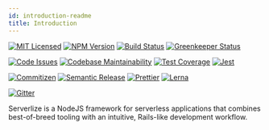 ```yaml
---
id: introduction-readme
title: Introduction
---
```


[![MIT Licensed][icon-license]][link-license]
[![NPM Version][icon-npm]][link-npm]
[![Build Status][icon-ci]][link-ci]
[![Greenkeeper Status][icon-greenkeeper]][link-greenkeeper]

[![Code Issues][icon-issues]][link-issues]
[![Codebase Maintainability][icon-maintainability]][link-maintainability]
[![Test Coverage][icon-coverage]][link-coverage]
[![Jest][icon-jest]][link-jest]

[![Commitizen][icon-commitizen]][link-commitizen]
[![Semantic Release][icon-semantic-release]][link-semantic-release]
[![Prettier][icon-prettier]][link-prettier]
[![Lerna][icon-lerna]][link-lerna]

[![Gitter][icon-gitter]][link-gitter]

Serverlize is a NodeJS framework for serverless applications that combines
best-of-breed tooling with an intuitive, Rails-like development workflow.

[link-cloudform]: https://github.com/bright/cloudform
[link-dynamoose]: https://github.com/dynamoosejs/dynamoose
[link-graphql]: https://github.com/facebook/graphql
[link-middy]: https://github.com/middyjs/middy

[icon-license]: https://img.shields.io/github/license/serverlize/serverlize.svg?style=flat-square
[link-license]: LICENSE
[icon-npm]: https://img.shields.io/npm/v/@serverlize/framework.svg?style=flat-square
[link-npm]: https://www.npmjs.com/package/@serverlize/framework
[icon-ci]: https://img.shields.io/travis/serverlize/serverlize.svg?style=flat-square
[link-ci]: https://travis-ci.org/serverlize/serverlize
[icon-greenkeeper]: https://badges.greenkeeper.io/serverlize/serverlize.svg?style=flat-square
[link-greenkeeper]: https://greenkeeper.io/

[icon-issues]: https://img.shields.io/codeclimate/issues/serverlize/serverlize.svg?style=flat-square
[link-issues]: https://codeclimate.com/github/serverlize/serverlize/issues
[icon-maintainability]: https://img.shields.io/codeclimate/maintainability/serverlize/serverlize.svg?style=flat-square
[link-maintainability]: https://codeclimate.com/github/serverlize/serverlize
[icon-coverage]: https://img.shields.io/codeclimate/coverage-letter/serverlize/serverlize.svg?style=flat-square
[link-coverage]: https://codeclimate.com/github/serverlize/serverlize
[icon-jest]: https://img.shields.io/badge/tested_with-jest-99424f.svg?style=flat-square
[link-jest]: https://github.com/facebook/jest

[icon-commitizen]: https://img.shields.io/badge/commitizen-friendly-brightgreen.svg?style=flat-square
[link-commitizen]: http://commitizen.github.io/cz-cli/
[icon-semantic-release]: https://img.shields.io/badge/%20%20%F0%9F%93%A6%F0%9F%9A%80-semantic--release-e10079.svg?style=flat-square
[link-semantic-release]: https://semantic-release.gitbooks.io/semantic-release/
[icon-prettier]: https://img.shields.io/badge/code_style-prettier-ff69b4.svg?style=flat-square
[link-prettier]: https://github.com/prettier/prettier
[icon-lerna]: https://img.shields.io/badge/maintained%20with-lerna-cc00ff.svg?style=flat-square
[link-lerna]: https://lernajs.io/

[icon-gitter]: https://img.shields.io/badge/gitter-join%20chat%20%E2%86%92-brightgreen.svg?style=flat-square
[link-gitter]: https://gitter.im/serverlize/lobby
